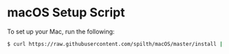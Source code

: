 # macOS Setup Script

To set up your Mac, run the following:

```bash
$ curl https://raw.githubusercontent.com/spilth/macOS/master/install | bash
```


